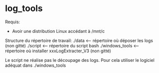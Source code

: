 # log_tools

Requis:
- Avoir une distribution Linux accédant à /mnt/c 

Structure du répertoire de travail:
./data <-- répertoire où déposer les logs (non gitté)
./script <-- répertoire du script bash
./windows_tools <-- répertoire où installer xxxLogExtracter_V3 (non gitté)

Le script ne réalise pas le découpage des logs. Pour cela utiliser le logiciel adéquat dans ./windows_tools